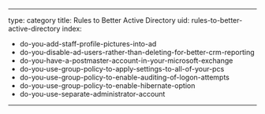 
---
type: category
title: Rules to Better Active Directory
uid: rules-to-better-active-directory
index:
 - do-you-add-staff-profile-pictures-into-ad
 - do-you-disable-ad-users-rather-than-deleting-for-better-crm-reporting
 - do-you-have-a-postmaster-account-in-your-microsoft-exchange
 - do-you-use-group-policy-to-apply-settings-to-all-of-your-pcs
 - do-you-use-group-policy-to-enable-auditing-of-logon-attempts
 - do-you-use-group-policy-to-enable-hibernate-option
 - do-you-use-separate-administrator-account
---




